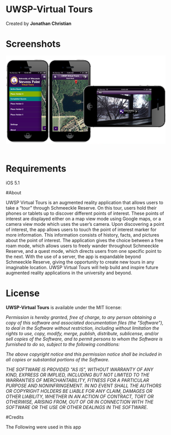 # UWSP-Virtual Tours
Created by **Jonathan Christian**




# Screenshots
![](https://github.com/jchri853/UWSP-Virtual-Tours-IOS/blob/master/screenShot.png)&nbsp;

# Requirements

 iOS 5.1
 
 
#About 
 
 UWSP Virtual Tours is an augmented reality application that allows users to take a “tour” through Schmeeckle Reserve. On this tour, users hold their phones or tablets up to discover different points of interest. These points of interest are displayed either on a map view mode using Google maps, or a camera view mode which uses the user’s camera. Upon discovering a point of interest, the app allows users to touch the point of interest marker for more information. This information consists of history, facts, and pictures about the point of interest. The application gives the choice between a free roam mode, which allows users to freely wander throughout Schmeeckle Reserve, and a quest mode, which directs users from one specific point to the next. With the use of a server, the app is expandable beyond Schmeeckle Reserve, giving the opportunity to create new tours in any imaginable location. UWSP Virtual Tours will help build and inspire future augmented reality applications in the university and beyond.
 
# License

**UWSP-Virtual Tours** is available under the MIT license:


*Permission is hereby granted, free of charge, to any person obtaining a copy*
*of this software and associated documentation files (the "Software"), to deal*
*in the Software without restriction, including without limitation the rights*
*to use, copy, modify, merge, publish, distribute, sublicense, and/or sell*
*copies of the Software, and to permit persons to whom the Software is*
*furnished to do so, subject to the following conditions:*

*The above copyright notice and this permission notice shall be included in*
*all copies or substantial portions of the Software.*

*THE SOFTWARE IS PROVIDED "AS IS", WITHOUT WARRANTY OF ANY KIND, EXPRESS OR*
*IMPLIED, INCLUDING BUT NOT LIMITED TO THE WARRANTIES OF MERCHANTABILITY,*
*FITNESS FOR A PARTICULAR PURPOSE AND NONINFRINGEMENT. IN NO EVENT SHALL THE*
*AUTHORS OR COPYRIGHT HOLDERS BE LIABLE FOR ANY CLAIM, DAMAGES OR OTHER*
*LIABILITY, WHETHER IN AN ACTION OF CONTRACT, TORT OR OTHERWISE, ARISING FROM,*
*OUT OF OR IN CONNECTION WITH THE SOFTWARE OR THE USE OR OTHER DEALINGS IN*
*THE SOFTWARE.*

#Credits

The Following were used in this app
